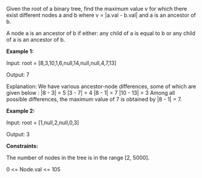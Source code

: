 Given the root of a binary tree, find the maximum value v for which there exist different nodes a and b where v = |a.val - b.val| and a is an ancestor of b.

A node a is an ancestor of b if either: any child of a is equal to b or any child of a is an ancestor of b.

**Example 1:**

Input: root = [8,3,10,1,6,null,14,null,null,4,7,13]

Output: 7

Explanation: We have various ancestor-node differences, some of which are given below :
|8 - 3| = 5
|3 - 7| = 4
|8 - 1| = 7
|10 - 13| = 3
Among all possible differences, the maximum value of 7 is obtained by |8 - 1| = 7.

**Example 2:**

Input: root = [1,null,2,null,0,3]

Output: 3


**Constraints:**

The number of nodes in the tree is in the range [2, 5000].

0 <= Node.val <= 105
